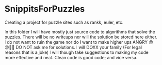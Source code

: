 # SnippitsForPuzzles
Creating a project for puzzle sites such as rankk, euler, etc.

In this folder I will have mostly just source code to algorithms that solve the puzzles. There will be no writeups nor will the solution be stored here either. 
  I do not want to ruin the game nor do I want to make higher ups ANGRY 😡😡👿👿
  DO NOT ask me for solutions. I will DOXX your family (For legal reasons that is a joke)
  I will though take suggestions to making my code more effective and neat. Clean code is good code; and vice versa.
